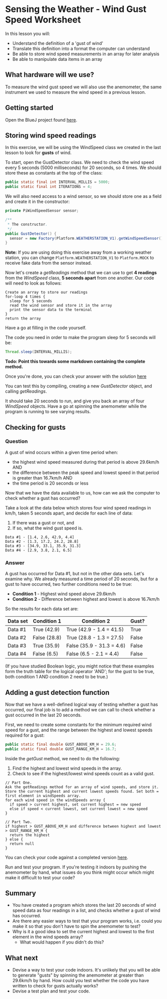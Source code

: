 # Sensing the Weather - Wind Gust Speed Worksheet

In this lesson you will:

- Understand the definition of a 'gust of wind'
- Translate this definition into a format the computer can understand
- Be able to store wind speed measurements in an array for later analysis
- Be able to manipulate data items in an array

## What hardware will we use?

To measure the wind gust speed we will also use the anemometer, the same instrument we used to measure the wind speed in a previous lesson.


## Getting started

Open the BlueJ project found [here](https://bluej.org/raspberrypi/WeatherStation/lesson-3/initial.jar).

## Storing wind speed readings

In this exercise, we will be using the WindSpeed class we created in the last lesson to look for **gusts** of wind.

To start, open the GustDetector class.
We need to check the wind speed every 5 seconds (5000 milliseconds) for 20 seconds, so 4 times. We should store these as constants at the top of the class:


  ```java
  public static final int INTERVAL_MILLIS = 5000;
  public static final int ITERATIONS = 4;
  ```

We will also need access to a wind sensor, so we should store one as a field and create it in the constructor:

  ```java
  private PiWindSpeedSensor sensor;
  
  /**
   * The constructor.
   */
  public GustDetector() {
    sensor = new Factory(Platform.WEATHERSTATION_V1).getWindSpeedSensor();
  }
  ```

**Note:** If you are using doing this exercise away from a working weather station,
you can change `Platform.WEATHERSTATION_V1` to `Platform.MOCK` to receive fake data from the sensor instead.

Now let's create a *getReadings* method that we can use to get **4 readings** from the *WindSpeed* class, **5 seconds apart** from one another.
Our code will need to look as follows:
  ```
  Create an array to store our readings
  for-loop 4 times {
    sleep for 5 seconds
    read the wind sensor and store it in the array
    print the sensor data to the terminal
  }
  return the array
```

Have a go at filling in the code yourself.

The code you need in order to make the program sleep for 5 seconds will be:

  ```java
  Thread.sleep(INTERVAL_MILLIS);
  ```

**Todo: Point this towards some markdown containing the complete method.**

Once you're done, you can check your answer with the solution [here](code/getReadings_complete.md)

You can test this by compiling, creating a new *GustDetector* object, and calling *getReadings*.

It should take 20 seconds to run, and give you back an array of four *WindSpeed* objects.
Have a go at spinning the anemometer while the program is running to see varying results.

## Checking for gusts

### Question

A gust of wind occurs within a given time period when:

- the highest wind speed measured during that period is above 29.6km/h AND
- the difference between the peak speed and lowest speed in that period is greater than 16.7km/h AND
- the time period is 20 seconds or less

Now that we have the data available to us, how can we ask the computer to check whether a gust has occurred?

Take a look at the data below which stores four wind speed readings in km/h,
taken 5 seconds apart, and decide for each line of data:

1. If there was a gust or not, and
2. If so, what the wind gust speed is.

```
Data #1 - [1.4, 2.6, 42.9, 4.4]
Data #2 - [1.3, 17.2, 24.2, 28.8]
Data #3 - [34.9, 33.1, 35.9, 31.3]
Data #4 - [2.9, 3.8, 2.1, 6.5]
```

### Answer

A gust has occurred for Data #1, but not in the other data sets. Let's examine why.
We already measured a time period of 20 seconds, but for a gust to have occurred, two further conditions need to be true:

- **Condition 1** - Highest wind speed above 29.6km/h
- **Condition 2** - Difference between highest and lowest is above 16.7km/h

So the results for each data set are:

| Data set      | Condition 1   | Condition 2   			| Gust?   |
| ------------- | ------------- | ------------------------- | ------- |
| Data #1      	| True (42.9)	| True (42.9 - 1.4 = 41.5)	| True 	  |
| Data #2      	| False (28.8) 	| True (28.8 - 1.3 = 27.5)	| False   |
| Data #3 		| True (35.9)  	| False (35.9 - 31.3 = 4.6)	| False   |
| Data #4 		| False (6.5)  	| False (6.5 - 2.1 = 4.4)	| False   |

(If you have studied Boolean logic, you might notice that these examples form the truth table for the logical operator 'AND'; for the gust to be true, both condition 1 AND condition 2 need to be true.)

## Adding a gust detection function

Now that we have a well-defined logical way of testing whether a gust has occurred, our final job is to add a method we can call to check whether a gust occurred in the last 20 seconds.

First, we need to create some constants for the minimum required wind speed for a gust, and the range between the highest and lowest speeds required for a gust:

  ```java
  public static final double GUST_ABOVE_KM_H = 29.6;
  public static final double GUST_RANGE_KM_H = 16.7;
  ```


Inside the *getGust* method, we need to do the following:

1. Find the highest and lowest wind speeds in the array.
2. Check to see if the highest/lowest wind speeds count as a valid gust.

  ```
  // Part One.
  Ask the getReadings method for an array of wind speeds, and store it.
  Store the current highest and current lowest speeds found. Set both = first element in windSpeeds array.
  for each wind speed in the windSpeeds array {
    if speed > current highest, set current highest = new speed
    else if speed < current lowest, set current lowest = new speed
  }
  
  // Part Two.
  if highest > GUST_ABOVE_KM_H and difference between highest and lowest > GUST_RANGE_KM_H {
    return the highest
  } else {
    return null
  }
  ```

You can check your code against a completed version [here](https://bluej.org/raspberrypi/WeatherStation/lesson-3/complete.jar).

Run and test your program. If you're testing it indoors by pushing the anemometer by hand, what issues do you think might occur which might make it difficult to test your code?

## Summary

- You have created a program which stores the last 20 seconds of wind speed data as four readings in a list, and checks whether a gust of wind has occurred.
- Are there any easier ways to test that your program works, i.e. could you make it so that you don't have to spin the anemometer to test?
- Why is it a good idea to set the current highest and lowest to the first element in the wind speeds array?
  - What would happen if you didn't do this?


## What next

- Devise a way to test your code indoors. It's unlikely that you will be able to generate "gusts" by spinning the anemometer at greater than 29.6km/h by hand. How could you test whether the code you have written to check for gusts actually works?
- Devise a test plan and test your code.
